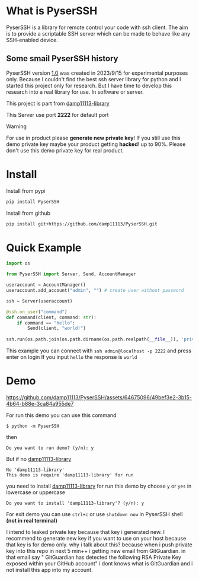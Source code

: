 # What is PyserSSH

PyserSSH is a library for remote control your code with ssh client. The aim is to provide a scriptable SSH server which can be made to behave like any SSH-enabled device.

## Some smail PyserSSH history
PyserSSH version [1.0](https://github.com/DPSoftware-Foundation/PyserSSH/releases/download/Legacy/PyserSSH10.py) was created in 2023/9/15 for experimental purposes only. Because I couldn't find the best ssh server library for python and I started this project only for research. But I have time to develop this research into a real library for use. In software or server.

This project is part from [damp11113-library](https://github.com/damp11113/damp11113-library)

This Server use port **2222** for default port

> [!WARNING]  
> For use in product please **generate new private key**! If you still use this demo private key maybe your product getting **hacked**! up to 90%. Please don't use this demo private key for real product.

# Install
Install from pypi
```bash
pip install PyserSSH
```
Install from github
```bash
pip install git+https://github.com/damp11113/PyserSSH.git
```

# Quick Example
```py
import os

from PyserSSH import Server, Send, AccountManager

useraccount = AccountManager()
useraccount.add_account("admin", "") # create user without password

ssh = Server(useraccount)

@ssh.on_user("command")
def command(client, command: str):
    if command == "hello":
        Send(client, "world!")
        
ssh.run(os.path.join(os.path.dirname(os.path.realpath(__file__)), 'private_key.pem'))
```
This example you can connect with `ssh admin@localhost -p 2222` and press enter on login
If you input `hello` the response is `world`

# Demo
https://github.com/damp11113/PyserSSH/assets/64675096/49bef3e2-3b15-4b64-b88e-3ca84a955de7

For run this demo you can use this command
```
$ python -m PyserSSH
```
then
```
Do you want to run demo? (y/n): y
```
But if no [damp11113-library](https://github.com/damp11113/damp11113-library)
```
No 'damp11113-library'
This demo is require 'damp11113-library' for run
```
you need to install [damp11113-library](https://github.com/damp11113/damp11113-library) for run this demo by choose `y` or `yes` in lowercase or uppercase
```
Do you want to install 'damp11113-library'? (y/n): y
```
For exit demo you can use `ctrl+c` or use `shutdown now` in PyserSSH shell **(not in real terminal)**

I intend to leaked private key because that key i generated new. I recommend to generate new key if you want to use on your host because that key is for demo only.
why i talk about this? because when i push private key into this repo in next 5 min++ i getting new email from GitGuardian. in that email say "
GitGuardian has detected the following RSA Private Key exposed within your GitHub account" i dont knows what is GitGuardian and i not install this app into my account.
